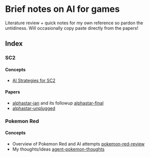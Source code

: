 # Brief notes on AI for games
Literature review + quick notes for my own reference so pardon the untidiness. Will occasionally copy paste directly from the papers!



## Index
### SC2
#### Concepts
- [AI Strategies for SC2](concepts/sc2-sota-strat.md)
#### Papers
- [alphastar-jan](papers/alphastar-jan.md) and its followup [alphastar-final](papers/alphastar-final.md)
- [alphastar-unplugged](papers/alphastar-unplugged.md)

### Pokemon Red
#### Concepts
- Overview of Pokemon Red and AI attempts [pokemon-red-review](concepts/pokemon-red-review.md)
- My thoughts/ideas [agent-pokemon-thoughts](papers/agent-pokemon-thoughts.md)